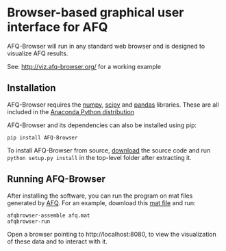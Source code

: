 # Browser-based graphical user interface for AFQ

AFQ-Browser will run in any standard web browser and is designed
to visualize AFQ results.

See: http://viz.afq-browser.org/ for a working example

## Installation

AFQ-Browser requires the [numpy](http://www.numpy.org/),
[scipy](http://scipy.org/scipylib/index.html) and
[pandas](http://pandas.pydata.org/) libraries. These are all included in the
[Anaconda Python distribution](https://docs.continuum.io/anaconda/)

AFQ-Browser and its dependencies can also be installed using pip:

    pip install AFQ-Browser


To install AFQ-Browser from source,
[download](https://github.com/yeatmanlab/AFQ-Browser/archive/master.zip) the
source code and run `python setup.py install` in the top-level folder after
extracting it.

## Running AFQ-Browser

After installing the software, you can run the program on mat files generated by
[AFQ](https://github.com/yeatmanlab/AFQ). For an example, download this
[mat file](https://github.com/yeatmanlab/AFQ-Browser/raw/master/afqbrowser/site/client/data/afq.mat) and run:

    afqbrowser-assemble afq.mat
    afqbrowser-run

Open a browser pointing to http://localhost:8080, to view the visualization of
these data and to interact with it.
